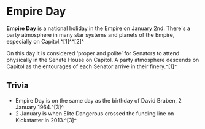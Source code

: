 # Empire Day
**Empire Day** is a national holiday in the Empire on January 2nd. There's a party atmosphere in many star systems and planets of the Empire, especially on Capitol.^[1]^^[2]^

On this day it is considered ‘proper and polite’ for Senators to attend physically in the Senate House on Capitol. A party atmosphere descends on Capitol as the entourages of each Senator arrive in their finery.^[1]^

## Trivia

- Empire Day is on the same day as the birthday of David Braben, 2 January 1964.^[3]^
- 2 January is when Elite Dangerous crossed the funding line on Kickstarter in 2013.^[3]^